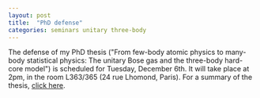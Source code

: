 ```yaml
---
layout: post
title:  "PhD defense"
categories: seminars unitary three-body
---
```


The defense of my PhD thesis ("From few-body atomic physics to many-body statistical physics: The unitary Bose gas and the three-body hard-core model") is scheduled for Tuesday, December 6th. It will take place at 2pm, in the room L363/365 (24 rue Lhomond, Paris).
For a summary of the thesis, <a href="/phd_summary.html">click here</a>.

